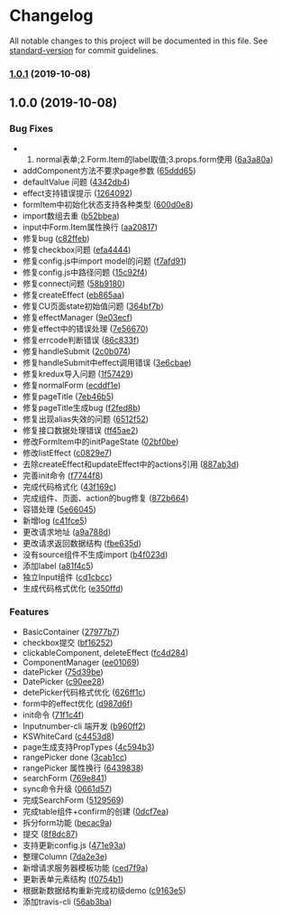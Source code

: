 # Changelog

All notable changes to this project will be documented in this file. See [standard-version](https://github.com/conventional-changelog/standard-version) for commit guidelines.

### [1.0.1](https://github.com/KSFE-Team/ks-thanos-cli/compare/v1.0.0...v1.0.1) (2019-10-08)



## 1.0.0 (2019-10-08)


### Bug Fixes

* 1. normal表单;2.Form.Item的label取值;3.props.form使用 ([6a3a80a](https://github.com/KSFE-Team/ks-thanos-cli/commit/6a3a80a))
* addComponent方法不要求page参数 ([65ddd65](https://github.com/KSFE-Team/ks-thanos-cli/commit/65ddd65))
* defaultValue 问题 ([4342db4](https://github.com/KSFE-Team/ks-thanos-cli/commit/4342db4))
* effect支持错误提示 ([1264092](https://github.com/KSFE-Team/ks-thanos-cli/commit/1264092))
* formItem中初始化状态支持各种类型 ([600d0e8](https://github.com/KSFE-Team/ks-thanos-cli/commit/600d0e8))
* import数组去重 ([b52bbea](https://github.com/KSFE-Team/ks-thanos-cli/commit/b52bbea))
* input中Form.Item属性换行 ([aa20817](https://github.com/KSFE-Team/ks-thanos-cli/commit/aa20817))
* 修复bug ([c82ffeb](https://github.com/KSFE-Team/ks-thanos-cli/commit/c82ffeb))
* 修复checkbox问题 ([efa4444](https://github.com/KSFE-Team/ks-thanos-cli/commit/efa4444))
* 修复config.js中import model的问题 ([f7afd91](https://github.com/KSFE-Team/ks-thanos-cli/commit/f7afd91))
* 修复config.js中路径问题 ([15c92f4](https://github.com/KSFE-Team/ks-thanos-cli/commit/15c92f4))
* 修复connect问题 ([58b9180](https://github.com/KSFE-Team/ks-thanos-cli/commit/58b9180))
* 修复createEffect ([eb865aa](https://github.com/KSFE-Team/ks-thanos-cli/commit/eb865aa))
* 修复CU页面state初始值问题 ([364bf7b](https://github.com/KSFE-Team/ks-thanos-cli/commit/364bf7b))
* 修复effectManager ([9e03ecf](https://github.com/KSFE-Team/ks-thanos-cli/commit/9e03ecf))
* 修复effect中的错误处理 ([7e56670](https://github.com/KSFE-Team/ks-thanos-cli/commit/7e56670))
* 修复errcode判断错误 ([86c833f](https://github.com/KSFE-Team/ks-thanos-cli/commit/86c833f))
* 修复handleSubmit ([2c0b074](https://github.com/KSFE-Team/ks-thanos-cli/commit/2c0b074))
* 修复handleSubmit中effect调用错误 ([3e6cbae](https://github.com/KSFE-Team/ks-thanos-cli/commit/3e6cbae))
* 修复kredux导入问题 ([1f57429](https://github.com/KSFE-Team/ks-thanos-cli/commit/1f57429))
* 修复normalForm ([ecddf1e](https://github.com/KSFE-Team/ks-thanos-cli/commit/ecddf1e))
* 修复pageTitle ([7eb46b5](https://github.com/KSFE-Team/ks-thanos-cli/commit/7eb46b5))
* 修复pageTitle生成bug ([f2fed8b](https://github.com/KSFE-Team/ks-thanos-cli/commit/f2fed8b))
* 修复出现alias失效的问题 ([6512f52](https://github.com/KSFE-Team/ks-thanos-cli/commit/6512f52))
* 修复接口数据处理错误 ([ff45ae2](https://github.com/KSFE-Team/ks-thanos-cli/commit/ff45ae2))
* 修改FormItem中的initPageState ([02bf0be](https://github.com/KSFE-Team/ks-thanos-cli/commit/02bf0be))
* 修改listEffect ([c0829e7](https://github.com/KSFE-Team/ks-thanos-cli/commit/c0829e7))
* 去除createEffect和updateEffect中的actions引用 ([887ab3d](https://github.com/KSFE-Team/ks-thanos-cli/commit/887ab3d))
* 完善init命令 ([f7744f8](https://github.com/KSFE-Team/ks-thanos-cli/commit/f7744f8))
* 完成代码格式化 ([43f169c](https://github.com/KSFE-Team/ks-thanos-cli/commit/43f169c))
* 完成组件、页面、action的bug修复 ([872b664](https://github.com/KSFE-Team/ks-thanos-cli/commit/872b664))
* 容错处理 ([5e66045](https://github.com/KSFE-Team/ks-thanos-cli/commit/5e66045))
* 新增log ([c41fce5](https://github.com/KSFE-Team/ks-thanos-cli/commit/c41fce5))
* 更改请求地址 ([a9a788d](https://github.com/KSFE-Team/ks-thanos-cli/commit/a9a788d))
* 更改请求返回数据结构 ([fbe635d](https://github.com/KSFE-Team/ks-thanos-cli/commit/fbe635d))
* 没有source组件不生成import ([b4f023d](https://github.com/KSFE-Team/ks-thanos-cli/commit/b4f023d))
* 添加label ([a81f4c5](https://github.com/KSFE-Team/ks-thanos-cli/commit/a81f4c5))
* 独立Input组件 ([cd1cbcc](https://github.com/KSFE-Team/ks-thanos-cli/commit/cd1cbcc))
* 生成代码格式优化 ([e350ffd](https://github.com/KSFE-Team/ks-thanos-cli/commit/e350ffd))


### Features

* BasicContainer ([27977b7](https://github.com/KSFE-Team/ks-thanos-cli/commit/27977b7))
* checkbox提交 ([bf16252](https://github.com/KSFE-Team/ks-thanos-cli/commit/bf16252))
* clickableComponent, deleteEffect ([fc4d284](https://github.com/KSFE-Team/ks-thanos-cli/commit/fc4d284))
* ComponentManager ([ee01069](https://github.com/KSFE-Team/ks-thanos-cli/commit/ee01069))
* datePicker ([75d39be](https://github.com/KSFE-Team/ks-thanos-cli/commit/75d39be))
* DatePicker ([c90ee28](https://github.com/KSFE-Team/ks-thanos-cli/commit/c90ee28))
* detePicker代码格式优化 ([626ff1c](https://github.com/KSFE-Team/ks-thanos-cli/commit/626ff1c))
* form中的effect优化 ([d987d6f](https://github.com/KSFE-Team/ks-thanos-cli/commit/d987d6f))
* init命令 ([71f1c4f](https://github.com/KSFE-Team/ks-thanos-cli/commit/71f1c4f))
* Inputnumber-cli 端开发 ([b960ff2](https://github.com/KSFE-Team/ks-thanos-cli/commit/b960ff2))
* KSWhiteCard ([c4453d8](https://github.com/KSFE-Team/ks-thanos-cli/commit/c4453d8))
* page生成支持PropTypes ([4c594b3](https://github.com/KSFE-Team/ks-thanos-cli/commit/4c594b3))
* rangePicker done ([3cab1cc](https://github.com/KSFE-Team/ks-thanos-cli/commit/3cab1cc))
* rangePicker 属性换行 ([6439838](https://github.com/KSFE-Team/ks-thanos-cli/commit/6439838))
* searchForm ([769e841](https://github.com/KSFE-Team/ks-thanos-cli/commit/769e841))
* sync命令升级 ([0661d57](https://github.com/KSFE-Team/ks-thanos-cli/commit/0661d57))
* 完成SearchForm ([5129569](https://github.com/KSFE-Team/ks-thanos-cli/commit/5129569))
* 完成table组件+confirm的创建 ([0dcf7ea](https://github.com/KSFE-Team/ks-thanos-cli/commit/0dcf7ea))
* 拆分form功能 ([becac9a](https://github.com/KSFE-Team/ks-thanos-cli/commit/becac9a))
* 提交 ([8f8dc87](https://github.com/KSFE-Team/ks-thanos-cli/commit/8f8dc87))
* 支持更新config.js ([471e93a](https://github.com/KSFE-Team/ks-thanos-cli/commit/471e93a))
* 整理Column ([7da2e3e](https://github.com/KSFE-Team/ks-thanos-cli/commit/7da2e3e))
* 新增请求服务器模板功能 ([ced7f9a](https://github.com/KSFE-Team/ks-thanos-cli/commit/ced7f9a))
* 更新表单元素结构 ([f0754b1](https://github.com/KSFE-Team/ks-thanos-cli/commit/f0754b1))
* 根据新数据结构重新完成初级demo ([c9163e5](https://github.com/KSFE-Team/ks-thanos-cli/commit/c9163e5))
* 添加travis-cli ([56ab3ba](https://github.com/KSFE-Team/ks-thanos-cli/commit/56ab3ba))
